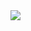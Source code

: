 <img src="https://capsule-render.vercel.app/api?type=wave&color=auto&height=300&section=header&text=안녕하세요%20render&fontSize=30" />
